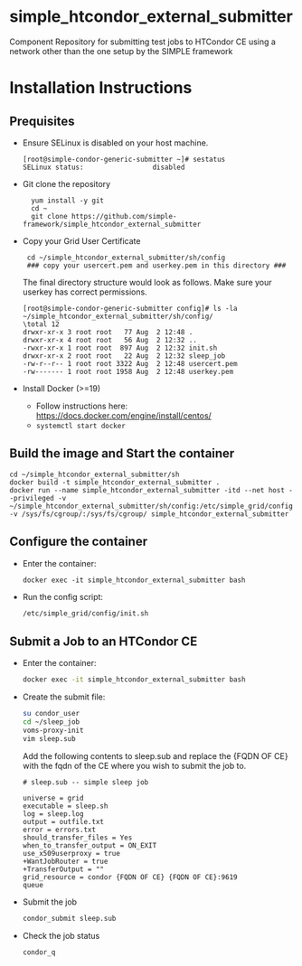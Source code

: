 # simple_htcondor_external_submitter
Component Repository for submitting test jobs to HTCondor CE using a network other than the one setup by the SIMPLE framework

# Installation Instructions

## Prequisites
- Ensure SELinux is disabled on your host machine.

    ```
    [root@simple-condor-generic-submitter ~]# sestatus
    SELinux status:                 disabled 
    
    ```
- Git clone the repository

  ```
    yum install -y git
    cd ~
    git clone https://github.com/simple-framework/simple_htcondor_external_submitter
  ```
  
- Copy your Grid User Certificate
  ```
   cd ~/simple_htcondor_external_submitter/sh/config
   ### copy your usercert.pem and userkey.pem in this directory ###
  ```
  The final directory structure would look as follows. Make sure your userkey has correct permissions.
  ```
  [root@simple-condor-generic-submitter config]# ls -la ~/simple_htcondor_external_submitter/sh/config/
  \total 12
  drwxr-xr-x 3 root root   77 Aug  2 12:48 .
  drwxr-xr-x 4 root root   56 Aug  2 12:32 ..
  -rwxr-xr-x 1 root root  897 Aug  2 12:32 init.sh
  drwxr-xr-x 2 root root   22 Aug  2 12:32 sleep_job
  -rw-r--r-- 1 root root 3322 Aug  2 12:48 usercert.pem
  -rw------- 1 root root 1958 Aug  2 12:48 userkey.pem
  ```

- Install Docker (>=19)
  - Follow instructions here: https://docs.docker.com/engine/install/centos/
  - ``` systemctl start docker ```
  
## Build the image and Start the container

``` 
cd ~/simple_htcondor_external_submitter/sh
docker build -t simple_htcondor_external_submitter .
docker run --name simple_htcondor_external_submitter -itd --net host --privileged -v ~/simple_htcondor_external_submitter/sh/config:/etc/simple_grid/config -v /sys/fs/cgroup/:/sys/fs/cgroup/ simple_htcondor_external_submitter
```

## Configure the container
- Enter the container:
    ```
    docker exec -it simple_htcondor_external_submitter bash
    ```
- Run the config script:
    ```bash
    /etc/simple_grid/config/init.sh
    ```
## Submit a Job to an HTCondor CE

- Enter the container:
    ```bash
    docker exec -it simple_htcondor_external_submitter bash
    ```

- Create the submit file:

    ```bash
    su condor_user
    cd ~/sleep_job
    voms-proxy-init
    vim sleep.sub
    ```
    Add the following contents to sleep.sub and replace the {FQDN OF CE} with the fqdn of the CE where you wish to submit the job to.
    ```text
    # sleep.sub -- simple sleep job
    
    universe = grid
    executable = sleep.sh
    log = sleep.log
    output = outfile.txt
    error = errors.txt
    should_transfer_files = Yes
    when_to_transfer_output = ON_EXIT
    use_x509userproxy = true
    +WantJobRouter = true
    +TransferOutput = ""
    grid_resource = condor {FQDN OF CE} {FQDN OF CE}:9619
    queue
    ```

- Submit the job
    ```bash
    condor_submit sleep.sub
    ```
 
 - Check the job status
    ```bash
    condor_q
    ```
